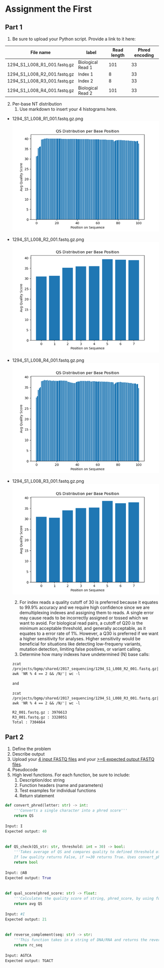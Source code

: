 # Assignment the First

## Part 1
1. Be sure to upload your Python script. Provide a link to it here:

| File name | label | Read length | Phred encoding |
|---|---|---|---|
| 1294_S1_L008_R1_001.fastq.gz | Biological Read 1 | 101 | 33 |
| 1294_S1_L008_R2_001.fastq.gz | Index 1 | 8 | 33 |
| 1294_S1_L008_R3_001.fastq.gz | Index 2 | 8 | 33 |
| 1294_S1_L008_R4_001.fastq.gz | Biological Read 2 | 101 | 33 |

2. Per-base NT distribution
    1. Use markdown to insert your 4 histograms here.

- 1294_S1_L008_R1_001.fastq.gz.png<br>
![R1 histogram](https://github.com/thejesnair/Demultiplex/blob/master/Assignment-the-first/1294_S1_L008_R1_001.png)

- 1294_S1_L008_R2_001.fastq.gz.png<br>
![I1 histogram](https://github.com/thejesnair/Demultiplex/blob/master/Assignment-the-first/1294_S1_L008_R2_001.png)

- 1294_S1_L008_R4_001.fastq.gz.png<br>
![R2 histogram](https://github.com/thejesnair/Demultiplex/blob/master/Assignment-the-first/1294_S1_L008_R4_001.png)

- 1294_S1_L008_R3_001.fastq.gz.png<br>
![I2 histogram](https://github.com/thejesnair/Demultiplex/blob/master/Assignment-the-first/1294_S1_L008_R3_001.png)


    2. For index reads a quality cutoff of 30 is preferred because it equates to 99.9% accuracy and we require high confidence since we are demultiplexing indexes and assigning them to reads. A single error may cause reads to be incorrectly assigned or tossed which we want to avoid. For biological read pairs, a cutoff of Q20 _is_ the minimum acceptable threshold, and generally acceptable, as it equates to a error rate of 1%. However, a Q30 is preferred if we want a higher sensitivity for analyses. Higher sensitivity would be beneficial for situations like detecting low-frequeny variants, mutation detection, limiting false positives, or variant calling.
    3. Determine how many indexes have undetermined (N) base calls: <br>
    ```
    zcat /projects/bgmp/shared/2017_sequencing/1294_S1_L008_R2_001.fastq.gz| awk 'NR % 4 == 2 && /N/'| wc -l

    and

    zcat /projects/bgmp/shared/2017_sequencing/1294_S1_L008_R3_001.fastq.gz| awk 'NR % 4 == 2 && /N/'| wc -l
    ```
    ```
    R2_001.fastq.gz : 3976613
    R3_001.fastq.gz : 3328051
    Total : 7304664
    ```
    
## Part 2
1. Define the problem
2. Describe output
3. Upload your [4 input FASTQ files](../TEST-input_FASTQ) and your [>=6 expected output FASTQ files](../TEST-output_FASTQ).
4. Pseudocode
5. High level functions. For each function, be sure to include:
    1. Description/doc string
    2. Function headers (name and parameters)
    3. Test examples for individual functions
    4. Return statement

```python
def convert_phred(letter: str) -> int:
    '''Converts a single character into a phred score'''
    return QS

Input: I
Expected output: 40


def QS_check(QS_str: str, threshold: int = 30) -> bool:
    '''Takes average of QS and compares quality to defined threshold of 30. 
    If low quality returns False, if >=30 returns True. Uses convert_phred function'''
    return bool

Input: @AB
Expected output: True


def qual_score(phred_score: str) -> float:
    '''Calculates the quality score of string, phred_score, by using function convert_phred and computing the avg'''
    return avg QS

Input: #I
Expected output: 21


def reverse_complement(seq: str) -> str:
    '''This function takes in a string of DNA/RNA and returns the reverse complement. Will return A for U and N for N'''
    return rc_seq

Input: AGTCA
Expected output: TGACT
```